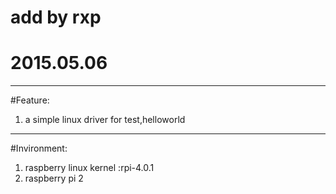 # add by rxp 
# 2015.05.06

------------------------------------------------
#Feature:
1. a simple linux driver for test,helloworld

--------------------------------------------------
#Invironment:
1. raspberry linux kernel :rpi-4.0.1
2. raspberry pi 2

